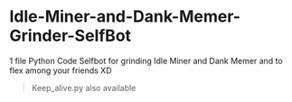 # Idle-Miner-and-Dank-Memer-Grinder-SelfBot
1 file Python Code Selfbot for grinding Idle Miner and Dank Memer and to flex among your friends XD
> Keep_alive.py also available


